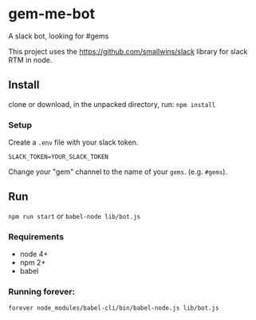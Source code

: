 # gem-me-bot
A slack bot, looking for #gems

This project uses the https://github.com/smallwins/slack library for slack RTM in node. 

## Install

clone or download, in the unpacked directory, run: `npm install`

### Setup

Create a `.env` file with your slack token.

    SLACK_TOKEN=YOUR_SLACK_TOKEN
    
Change your "gem" channel to the name of your `gems`. (e.g. `#gems`). 
    
## Run

`npm run start` or `babel-node lib/bot.js`

### Requirements

  - node 4+
  - npm 2+
  - babel

### Running forever:

`forever node_modules/babel-cli/bin/babel-node.js lib/bot.js`
